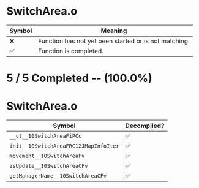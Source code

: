 # SwitchArea.o
| Symbol | Meaning 
| ------------- | ------------- 
| :x: | Function has not yet been started or is not matching. 
| :white_check_mark: | Function is completed. 


# 5 / 5 Completed -- (100.0%)
# SwitchArea.o
| Symbol | Decompiled? |
| ------------- | ------------- |
| `__ct__10SwitchAreaFiPCc` | :white_check_mark: |
| `init__10SwitchAreaFRC12JMapInfoIter` | :white_check_mark: |
| `movement__10SwitchAreaFv` | :white_check_mark: |
| `isUpdate__10SwitchAreaCFv` | :white_check_mark: |
| `getManagerName__10SwitchAreaCFv` | :white_check_mark: |
